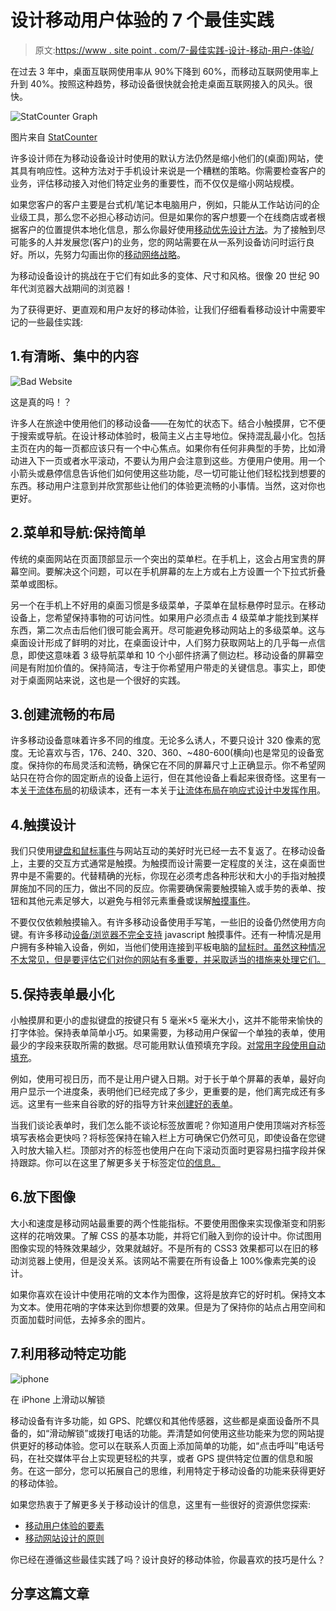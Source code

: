 # 设计移动用户体验的 7 个最佳实践

> 原文:[https://www . site point . com/7-最佳实践-设计-移动-用户-体验/](https://www.sitepoint.com/7-best-practices-designing-mobile-user-experience/)

在过去 3 年中，桌面互联网使用率从 90%下降到 60%，而移动互联网使用率上升到 40%。按照这种趋势，移动设备很快就会抢走桌面互联网接入的风头。很快。

![StatCounter Graph](../Images/9fba0aab2d64059959264d58fe1548cd.png)

图片来自 [StatCounter](https://gs.statcounter.com/#all-comparison-ww-monthly-201201-201501)

许多设计师在为移动设备设计时使用的默认方法仍然是缩小他们的(桌面)网站，使其具有响应性。这种方法对于手机设计来说是一个糟糕的策略。你需要检查客户的业务，评估移动接入对他们特定业务的重要性，而不仅仅是缩小网站规模。

如果您客户的客户主要是台式机/笔记本电脑用户，例如，只能从工作站访问的企业级工具，那么您不必担心移动访问。但是如果你的客户想要一个在线商店或者根据客户的位置提供本地化信息，那么你最好使用[移动优先设计方法](https://www.sitepoint.com/making-case-mobile-first-designs/)。为了接触到尽可能多的人并发展您(客户)的业务，您的网站需要在从一系列设备访问时运行良好。所以，先努力勾画出你的[移动网络战略](https://www.sitepoint.com/decide-mobile-web-strategy/)。

为移动设备设计的挑战在于它们有如此多的变体、尺寸和风格。很像 20 世纪 90 年代浏览器大战期间的浏览器！

为了获得更好、更直观和用户友好的移动体验，让我们仔细看看移动设计中需要牢记的一些最佳实践:

## 1.有清晰、集中的内容

![Bad Website](../Images/def4e1b21527f1e5c7f0f338aaec2d73.png)

这是真的吗！？

许多人在旅途中使用他们的移动设备——在匆忙的状态下。结合小触摸屏，它不便于搜索或导航。在设计移动体验时，极简主义占主导地位。保持混乱最小化。包括主页在内的每一页都应该只有一个中心焦点。如果你有任何非典型的手势，比如滑动进入下一页或者水平滚动，不要认为用户会注意到这些。方便用户使用。用一个小箭头或悬停信息告诉他们如何使用这些功能，尽一切可能让他们轻松找到想要的东西。移动用户注意到并欣赏那些让他们的体验更流畅的小事情。当然，这对你也更好。

## 2.菜单和导航:保持简单

传统的桌面网站在页面顶部显示一个突出的菜单栏。在手机上，这会占用宝贵的屏幕空间。要解决这个问题，可以在手机屏幕的左上方或右上方设置一个下拉式折叠菜单或图标。

另一个在手机上不好用的桌面习惯是多级菜单，子菜单在鼠标悬停时显示。在移动设备上，您希望保持事物的可访问性。如果用户必须点击 4 级菜单才能找到某样东西，第二次点击后他们很可能会离开。尽可能避免移动网站上的多级菜单。这与桌面设计形成了鲜明的对比，在桌面设计中，人们努力获取网站上的几乎每一点信息，即使这意味着 3 级导航菜单和 10 个小部件挤满了侧边栏。移动设备的屏幕空间是有附加价值的。保持简洁，专注于你希望用户带走的关键信息。事实上，即使对于桌面网站来说，这也是一个很好的实践。

## 3.创建流畅的布局

许多移动设备意味着许多不同的维度。无论多么诱人，不要只设计 320 像素的宽度。无论喜欢与否，176、240、320、360、~480-600(横向)也是常见的设备宽度。保持你的布局灵活和流畅，确保它在不同的屏幕尺寸上正确显示。你不希望网站只在符合你的固定断点的设备上运行，但在其他设备上看起来很奇怪。这里有一本[关于流体布局](https://www.sitepoint.com/responsive-web-design-fluid-layouts/)的初级读本，还有一本关于[让流体布局在响应式设计中发挥作用](https://www.sitepoint.com/responsive-web-design-fluid-layouts/)。

## 4.触摸设计

我们只使用[键盘和鼠标事件](https://www.sitepoint.com/unifying-touch-and-mouse-with-pointer-events/)与网站互动的美好时光已经一去不复返了。在移动设备上，主要的交互方式通常是触摸。为触摸而设计需要一定程度的关注，这在桌面世界中是不需要的。代替精确的光标，你现在必须考虑各种形状和大小的手指对触摸屏施加不同的压力，做出不同的反应。你需要确保需要触摸输入或手势的表单、按钮和其他元素足够大，以避免与相邻元素重叠或误解[触摸事件](https://www.sitepoint.com/unifying-touch-and-mouse-with-pointer-events/)。

不要仅仅依赖触摸输入。有许多移动设备使用手写笔，一些旧的设备仍然使用方向键。有许多移动[设备/浏览器不完全支持](http://www.quirksmode.org/mobile/tableTouch.html) javascript 触摸事件。还有一种情况是用户拥有多种输入设备，例如，当他们使用连接到平板电脑的[鼠标时。虽然这种情况不太常见，但是要评估它们对你的网站有多重要，并采取适当的措施来处理它们。](http://www.html5rocks.com/en/mobile/touchandmouse/)

## 5.保持表单最小化

小触摸屏和更小的虚拟键盘的按键只有 5 毫米×5 毫米大小，这并不能带来愉快的打字体验。保持表单简单小巧。如果需要，为移动用户保留一个单独的表单，使用最少的字段来获取所需的数据。尽可能用默认值预填充字段。[对常用字段使用自动填充](https://developers.google.com/web/fundamentals/input/form/label-and-name-inputs.html#use-metadata-to-enable-auto-complete)。

例如，使用可视日历，而不是让用户键入日期。对于长于单个屏幕的表单，最好向用户显示一个进度条，表明他们已经完成了多少，更重要的是，他们离完成还有多远。这里有一些来自谷歌的好的指导方针来[创建好的表单](https://developers.google.com/web/fundamentals/input/form/label-and-name-inputs.html)。

当我们谈论表单时，我们怎么能不谈论标签放置呢？你知道用户使用顶端对齐标签填写表格会更快吗？将标签保持在输入栏上方可确保它仍然可见，即使设备在您键入时放大输入栏。顶部对齐的标签也使用户在向下滚动页面时更容易扫描字段并保持跟踪。你可以在这里了解更多关于标签定位[的信息。](https://www.sitepoint.com/definitive-guide-form-label-positioning/)

## 6.放下图像

大小和速度是移动网站最重要的两个性能指标。不要使用图像来实现像渐变和阴影这样的花哨效果。了解 CSS 的基本功能，并将它们融入到你的设计中。你试图用图像实现的特殊效果越少，效果就越好。不是所有的 CSS3 效果都可以在旧的移动浏览器上使用，但是没关系。该网站不需要在所有设备上 100%像素完美的设计。

如果你喜欢在设计中使用花哨的文本作为图像，这将是放弃它的好时机。保持文本为文本。使用花哨的字体来达到你想要的效果。但是为了保持你的站点占用空间和页面加载时间低，去掉多余的图片。

## 7.利用移动特定功能

![iphone](../Images/fe225202b6eecec1321ef2be89a62540.png)

在 iPhone 上滑动以解锁

移动设备有许多功能，如 GPS、陀螺仪和其他传感器，这些都是桌面设备所不具备的，如“滑动解锁”或拨打电话的功能。弄清楚如何使用这些功能来为您的网站提供更好的移动体验。您可以在联系人页面上添加简单的功能，如“点击呼叫”电话号码，在社交媒体平台上实现更轻松的共享，或者 GPS 提供特定位置的信息和服务。在这一部分，您可以拓展自己的思维，利用特定于移动设备的功能来获得更好的移动体验。

如果您热衷于了解更多关于移动设计的信息，这里有一些很好的资源供您探索:

*   [移动用户体验的要素](http://www.smashingmagazine.com/2012/07/12/elements-mobile-user-experience/)
*   [移动网站设计的原则](http://www.google.com/think/multiscreen/whitepaper-sitedesign.html)

你已经在遵循这些最佳实践了吗？设计良好的移动体验，你最喜欢的技巧是什么？

## 分享这篇文章
